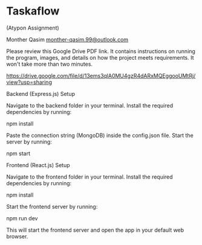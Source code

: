 # Taskaflow
(Atypon Assignment)

Monther Qasim
monther-qasim.99@outlook.com

Please review this Google Drive PDF link. It contains instructions on running the program, images, and details on how the project meets requirements. It won't take more than two minutes.

https://drive.google.com/file/d/13ems3qlA0MU4gzR4dARxMQEggooUMtRj/view?usp=sharing

Backend (Express.js) Setup

Navigate to the backend folder in your terminal.
Install the required dependencies by running:

npm install

Paste the connection string (MongoDB) inside the config.json file. Start the server by running:

npm start

Frontend (React.js) Setup

Navigate to the frontend folder in your terminal.
Install the required dependencies by running:

npm install

Start the frontend server by running:

npm run dev

This will start the frontend server and open the app in your default web browser.
